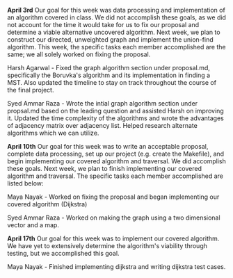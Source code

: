**April 3rd**
Our goal for this week was data processing and implementation of an algorithm covered in class. We did not accomplish these goals, as we did not account for the time it would take for us to fix our proposal and determine a viable alternative uncovered algorithm. Next week, we plan to construct our directed, unweighted graph and implement the union-find algorithm. This week, the specific tasks each member accomplished are the same; we all solely worked on fixing the proposal.

Harsh Agarwal - Fixed the graph algorithm section under proposal.md, specifically the Boruvka's algorithm and its implementation in finding a MST. Also updated the timeline to stay on track throughout the course of the final project. 

Syed Ammar Raza - Wrote the intial graph algorithm section under propsal.md based on the leading question and assisted Harsh on improving it. Updated the time complexity of the algorithms and wrote the advantages of adjacency matrix over adjacency list. Helped research alternate algorithms which we can utilize. 


**April 10th**
Our goal for this week was to write an acceptable proposal, complete data processing, set up our project (e.g. create the Makefile), and begin implementing our covered algorithm and traversal. We did accomplish these goals. Next week, we plan to finish implementing our covered algorithm and traversal. The specific tasks each member accomplished are listed below:

Maya Nayak - Worked on fixing the proposal and began implementing our covered algorithm (Dijkstra)

Syed Ammar Raza - Worked on making the graph using a two dimensional vector and a map.


**April 17th**
Our goal for this week was to implement our covered algorithm. We have yet to extensively determine the algorithm's viability through testing, but we accomplished this goal.

Maya Nayak - Finished implementing dijkstra and writing dijkstra test cases.

